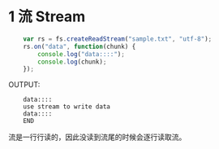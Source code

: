 # 1 流 Stream
```js
    var rs = fs.createReadStream("sample.txt", "utf-8");
    rs.on("data", function(chunk) {
        console.log("data::::");
        console.log(chunk);
    });
```


OUTPUT:

        data::::
        use stream to write data
        data::::
        END
 流是一行行读的，因此没读到流尾的时候会逐行读取流。

